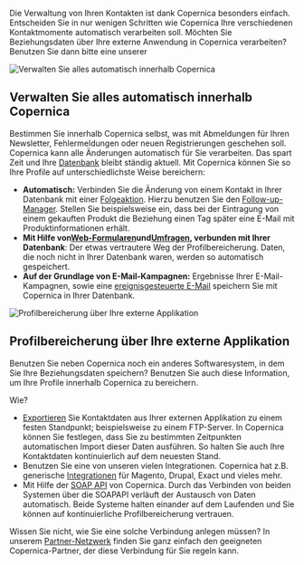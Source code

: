 Die Verwaltung von Ihren Kontakten ist dank Copernica besonders einfach.
Entscheiden Sie in nur wenigen Schritten wie Copernica Ihre
verschiedenen Kontaktmomente automatisch verarbeiten soll. Möchten Sie
Beziehungsdaten über Ihre externe Anwendung in Copernica verarbeiten?
Benutzen Sie dann bitte eine unserer

![Verwalten Sie alles automatisch innerhalb
Copernica](Copernicacom/de-verwalten-automatisch-ihre-beziehungen-01-thumb.png "Verwalten Sie alles automatisch innerhalb Copernica")

Verwalten Sie alles automatisch innerhalb Copernica
---------------------------------------------------

Bestimmen Sie innerhalb Copernica selbst, was mit Abmeldungen für Ihren
Newsletter, Fehlermeldungen oder neuen Registrierungen geschehen soll.
Copernica kann alle Änderungen automatisch für Sie verarbeiten. Das
spart Zeit und Ihre
[Datenbank](http://www.copernica.com/de/funktionen/profile/erstellen-sie-ihre-eigene-datenbank "Datenbank")
bleibt ständig aktuell. Mit Copernica können Sie so Ihre Profile auf
unterschiedlichste Weise bereichern:

-   **Automatisch:** Verbinden Sie die Änderung von einem Kontakt in
    Ihrer Datenbank mit einer
    [Folgeaktion](http://www.copernica.com/de/funktionen/e-mailings/automatisieren-sie-ihre-kampagnen "Folge-Aktion").
    Hierzu benutzen Sie den
    [Follow-up-Manager](http://www.copernica.com/de/funktionen/e-mailings/automatisieren-sie-ihre-kampagnen "Follow-up-Manager").
    Stellen Sie beispielsweise ein, dass bei der Eintragung von einem
    gekauften Produkt die Beziehung einen Tag später eine E-Mail mit
    Produktinformationen erhält.
-   **Mit Hilfe
    von**[**Web-Formularen**](http://www.copernica.com/de/funktionen/webseiten/verschiedene-webformulare "Web Formularen")**und**[**Umfragen**](http://www.copernica.com/de/funktionen/webseiten/umfragen "Umfragen")**,
    verbunden mit Ihrer Datenbank**: Der etwas vertrautere Weg der
    Profilbereicherung. Daten, die noch nicht in Ihrer Datenbank waren,
    werden so automatisch gespeichert.
-   **Auf der Grundlage von E-Mail-Kampagnen:** Ergebnisse Ihrer
    E-Mail-Kampagnen, sowie eine [ereignisgesteuerte
    E-Mail](http://www.copernica.com/de/funktionen/e-mailings/e-mailings-versenden "ereignisgesteuerte E-Mail")
    speichern Sie mit Copernica in Ihrer Datenbank.

![Profilbereicherung über Ihre externe
Applikation](Copernicacom/de-verwalten-automatisch-ihre-beziehungen-02-thumb.png "Profilbereicherung über Ihre externe Applikation")

Profilbereicherung über Ihre externe Applikation
------------------------------------------------

Benutzen Sie neben Copernica noch ein anderes Softwaresystem, in dem Sie
Ihre Beziehungsdaten speichern? Benutzen Sie auch diese Information, um
Ihre Profile innerhalb Copernica zu bereichern.

Wie?

-   [Exportieren](http://www.copernica.com/de/funktionen/profile/importieren-und-exportieren-sie-daten "Exportieren")
    Sie Kontaktdaten aus Ihrer externen Applikation zu einem festen
    Standpunkt; beispielsweise zu einem FTP-Server. In Copernica können
    Sie festlegen, dass Sie zu bestimmten Zeitpunkten automatischen
    Import dieser Daten ausführen. So halten Sie auch Ihre Kontaktdaten
    kontinuierlich auf dem neuesten Stand.
-   Benutzen Sie eine von unseren vielen Integrationen. Copernica hat
    z.B. generische
    [Integrationen](http://www.copernica.com/de/support/integrationen "Integrationen")
    für Magento, Drupal, Exact und vieles mehr.
-   Mit Hilfe der [SOAP
    API](http://www.copernica.com/de/support/soap-api-dokumentation "SOAP-API")
    von Copernica. Durch das Verbinden von beiden Systemen über die
    SOAPAPI verläuft der Austausch von Daten automatisch. Beide Systeme
    halten einander auf dem Laufenden und Sie können auf kontinuierliche
    Profilbereicherung vertrauen.

Wissen Sie nicht, wie Sie eine solche Verbindung anlegen müssen? In
unserem
[Partner-Netzwerk](http://www.copernica.com/de/support/finden-sie-einen-partner "Partnernetzwerk")
finden Sie ganz einfach den geeigneten Copernica-Partner, der diese
Verbindung für Sie regeln kann.
